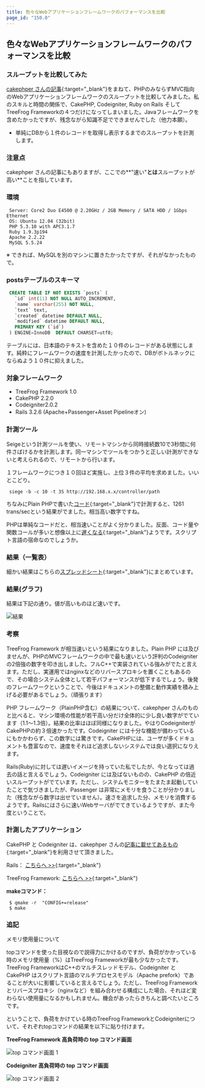 ```yaml
---
title: 色々なWebアプリケーションフレームワークのパフォーマンスを比較
page_id: "150.0"
---
```


## 色々なWebアプリケーションフレームワークのパフォーマンスを比較

### スループットを比較してみた

[cakephper さんの記事](http://d.hatena.ne.jp/cakephper/20110802/1312275110){:target="_blank"}をまねて、PHPのみならずMVC指向のWebアプリケーションフレームワークのスループットを比較してみました。私のスキルと時間の関係で、CakePHP, Codeigniter, Ruby on Rails そしてTreeFrog Frameworkの４つだけになってしまいました。Javaフレームワークを含めたかったですが、残念ながら知識不足でできませんでした（他力本願）。
 
* 単純にDBから１件のレコードを取得し表示するまでのスループットを計測します。

### 注意点

cakephper さんの記事にもありますが、ここでの**"速い"**とは**スループットが高い**ことを指しています。

### 環境

```
 Server: Core2 Duo E4500 @ 2.20GHz / 2GB Memory / SATA HDD / 1Gbps Ethernet
 OS: Ubuntu 12.04 (32bit)
 PHP 5.3.10 with APC3.1.7
 Ruby 1.9.3p194
 Apache 2.2.22
 MySQL 5.5.24
```

※ できれば、MySQLを別のマシンに置きたかったですが、それがなかったもので。

### postsテーブルのスキーマ

```sql
 CREATE TABLE IF NOT EXISTS `posts` (
   `id` int(11) NOT NULL AUTO_INCREMENT,
   `name` varchar(255) NOT NULL,
   `text` text,
   `created` datetime DEFAULT NULL,
   `modified` datetime DEFAULT NULL,
   PRIMARY KEY (`id`)
 ) ENGINE=InnoDB  DEFAULT CHARSET=utf8;
```
 
テーブルには、日本語のテキストを含めた１０件のレコードがある状態にします。純粋にフレームワークの速度を計測したかったので、DBがボトルネックにならぬよう１０件に抑えました。 

### 対象フレームワーク

* TreeFrog Framework 1.0
* CakePHP 2.2.0
* Codeigniter2.0.2
* Rails 3.2.6 (Apache+Passenger+Asset Pipelineオン)

### 計測ツール

Seigeという計測ツールを使い、リモートマシンから同時接続数10で3秒間に何件さばけるかを計測します。同一マシンでツールをつかうと正しい計測ができないと考えられるので、リモートから行います。

１フレームワークにつき１０回ほど実施し、上位３件の平均を求めました。いいとこどり。

```
 siege -b -c 10 -t 3S http://192.168.x.x/controller/path
```

ちなみにPlain PHPで書いた[コード](https://github.com/ichikaway/CakePHP-PerformanceCheckSample/blob/master/php/view.php){:target="_blank"}で計測すると、1261 trans/secという結果がでました。相当高い数字ですね。

PHPは単純なコードだと、相当速いことがよく分かりました。反面、コード量や関数コールが多いと想像以上に[遅くなる](http://d.hatena.ne.jp/cakephper/20110802/1312275110){:target="_blank"}ようです。スクリプト言語の宿命なのでしょうか。

### 結果（一覧表）

細かい結果はこちらの[スプレッドシート](https://docs.google.com/spreadsheet/ccc?key=0AlpTorSDNQjbdEpWTURuRE5TaEtNN0FYbXU5Vl92RUE#gid=0){:target="_blank"}にまとめています。

### 結果(グラフ)

結果は下記の通り。値が高いものほど速いです。

![結果](http://www.treefrogframework.org/wp-content/uploads/snapshot4.png "結果")

### 考察

TreeFrog Framework が相当速いという結果になりました。Plain PHP には及びませんが、PHPのMVCフレームワークの中で最も速いという評判のCodeigniterの2倍強の数字を叩き出しました。フルC++で実装されている強みがでたと言えます。ただし、実運用ではnginxなどのリバースプロキシを置くこともあるので、その場合システム全体として若干パフォーマンスが低下するでしょう。後発のフレームワークということで、今後はドキュメントの整備と動作実績を積み上げる必要があるでしょう。（頑張ります）
 
PHP フレームワーク（PlainPHP含む）の結果について、cakephper さんのものと比べると、マシン環境の性能が若干高い分だけ全体的に少し良い数字がでています（1.1〜1.3倍）。結果の比率はほぼ同様になりました。やはりCodeigniterがCakePHPの約３倍速かったです。Codeigniter には十分な機能が備わっているにもかかわらず、この数字には驚きです。CakePHPには、ユーザが多くドキュメントも豊富なので、速度をそれほど追求しないシステムでは良い選択になりえます。

Rails(Ruby)に対しては遅いイメージを持っていた私でしたが、今となっては過去の話と言えるでしょう。Codeigniter には及ばないものの、CakePHP の倍近いスループットがでています。ただし、システムモニターをたまたま起動していたことで気づきましたが、Passenger は非常にメモリを食うことが分かりました（残念ながら数字は出せていません）。速さを追求した分、メモリを消費するようです。Railsにはさらに速いWebサーバがでてきているようですが、また今度ということで。

### 計測したアプリケーション

CakePHP と Codeigniter は、cakephper さんの[記事に載せてあるもの](http://d.hatena.ne.jp/cakephper/20110802/1312275110){:target="_blank"}を利用させて頂きました。

Rails： [こちらへ >>](https://docs.google.com/open?id=0B1pTorSDNQjbT2t3Ylc1Wl9aUzg){:target="_blank"}

TreeFrog Framework: [こちらへ >>](https://docs.google.com/open?id=0B1pTorSDNQjbNldxT1NjbEs4VzQ){:target="_blank"}

**makeコマンド：**

```
 $ qmake -r  "CONFIG+=release"
 $ make
```

### 追記

メモリ使用量について

topコマンドを使った目視なので説得力にかけるのですが、負荷がかかっている時のメモリ使用量（%）はTreeFrog Frameworkが最も少なかったです。TreeFrog FrameworkはC++のマルチスレッドモデル、Codeigniter とCakePHP はスクリプト言語のマルチプロセスモデル（Apache prefork）であることが大いに影響していると言えるでしょう。ただし、TreeFrog Framework とリバースプロキシ（nginxなど）を組み合わせる構成にした場合、それほど変わらない使用量になるかもしれません。機会があったらきちんと調べたいところです。

ということで、負荷をかけている時のTreeFrog FrameworkとCodeigniterについて、それぞれtopコマンドの結果を以下に貼り付けます。

**TreeFrog Framework 高負荷時の top コマンド画面**

![top コマンド画面 1](http://www.treefrogframework.org/wp-content/uploads/2012/07/snapshot2-2.png "top コマンド画面 1")

**Codeigniter 高負荷時の top コマンド画面**

![top コマンド画面 2](http://www.treefrogframework.org/wp-content/uploads/2012/07/snapshot2-2.png "top コマンド画面 2")


